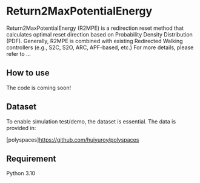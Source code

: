 # Return2MaxPotentialEnergy

Return2MaxPotentialEnergy (R2MPE) is a redirection reset method that calculates optimal reset direction based on 
Probability Density Distribution (PDF). Generally, R2MPE is combined with existing Redirected Walking controllers (e.g., 
S2C, S2O, ARC, APF-based, etc.) For more details, please refer to ...

## How to use
The code is coming soon!

## Dataset
To enable simulation test/demo, the dataset is essential. The data is provided in:

[polyspaces]https://github.com/huiyuroy/polyspaces


## Requirement
Python 3.10

